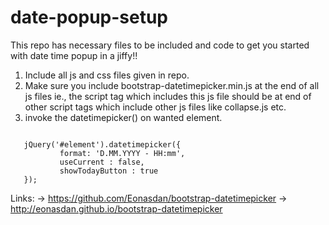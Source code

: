 # date-popup-setup
This repo has necessary files to be included and code to get you started with date time popup in a jiffy!!

1. Include all js and css files given in repo.
2. Make sure you include bootstrap-datetimepicker.min.js at the end of all js files ie., the script tag which includes this js file should be at end of other script tags which include other js files like collapse.js etc.
3. invoke the datetimepicker() on wanted element.

<code>
   jQuery('#element').datetimepicker({
           format: 'D.MM.YYYY - HH:mm',
           useCurrent : false,
           showTodayButton : true
   });
</code>

Links: 
-> https://github.com/Eonasdan/bootstrap-datetimepicker
-> http://eonasdan.github.io/bootstrap-datetimepicker
